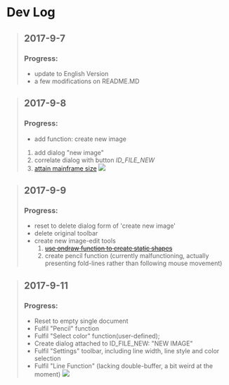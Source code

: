 ﻿# **Dev Log**

> ## 2017-9-7
> ### Progress:
> - update to English Version
> - a few modifications on README.MD

> ## 2017-9-8
> ### Progress:
> - add function: create new image
>  1. add dialog "new image"
>  2. correlate dialog with button *ID_FILE_NEW*
>  3. [attain mainframe size][1]  ![][2]

> ## 2017-9-9
> ### Progress:
> - reset to delete dialog form of 'create new image'
> - delete original toolbar
> - create new image-edit tools
>    1. ~~[use ondraw function to create static shapes][3]~~
>    2. create pencil function (currently malfunctioning, actually presenting fold-lines rather than following mouse movement)

> ## 2017-9-11
> ### Progress:
> - Reset to empty single document
> - Fulfil "Pencil" function
> - Fulfil "Select color" function(user-defined);
> - Create dialog attached to ID_FILE_NEW: "NEW IMAGE" 
> - Fulfil "Settings" toolbar, including line width, line style and color selection
> - Fulfil "Line Function" (lacking double-buffer, a bit weird at the moment)   ![][4]




  [1]: http://jingyan.baidu.com/album/3ea51489c0b2d852e61bbac0.html
  [2]: https://img.shields.io/badge/completion-10%25-red.svg
  [3]: http://www.cnblogs.com/shenxiaolin/p/5295995.html  
  [4]: https://img.shields.io/badge/progress-30%-blue.svg
